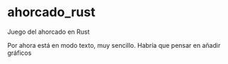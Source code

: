 # ahorcado_rust
Juego del ahorcado en Rust

Por ahora está en modo texto, muy sencillo.
Habría que pensar en añadir gráficos

